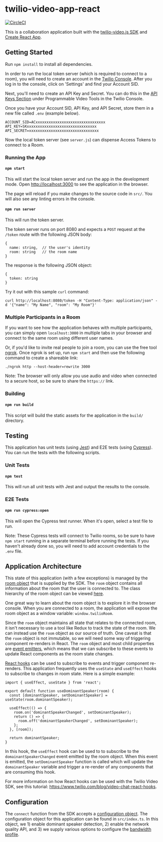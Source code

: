 # twilio-video-app-react

[![CircleCI](https://circleci.com/gh/twilio/twilio-video-app-react.svg?style=svg&circle-token=9d6b1e89d148181aaa6874c29849c730b8ca406d)](https://circleci.com/gh/twilio/twilio-video-app-react)

This is a collaboration application built with the [twilio-video.js SDK](https://github.com/twilio/twilio-video.js) and [Create React App](https://github.com/facebook/create-react-app).

## Getting Started

Run `npm install` to install all dependencies.

In order to run the local token server (which is required to connect to a room), you will need to create an account in the [Twilio Console](https://www.twilio.com/console). After you log in to the console, click on 'Settings' and find your Account SID.

Next, you'll need to create an API Key and Secret. You can do this in the [API Keys Section](https://www.twilio.com/console/video/project/api-keys) under Programmable Video Tools in the Twilio Console.

Once you have your Account SID, API Key, and API Secret, store them in a new file called `.env` (example below).

```
ACCOUNT_SID=ACxxxxxxxxxxxxxxxxxxxxxxxxxxxxxxxx
API_KEY=SKxxxxxxxxxxxxxxxxxxxxxxxxxxxxxxxx
API_SECRET=xxxxxxxxxxxxxxxxxxxxxxxxxxxxxxxx
```

Now the local token server (see `server.js`) can dispense Access Tokens to connect to a Room.

### Running the App

#### `npm start`

This will start the local token server and run the app in the development mode. Open [http://localhost:3000](http://localhost:3000) to see the application in the browser.

The page will reload if you make changes to the source code in `src/`.
You will also see any linting errors in the console.

#### `npm run server`

This will run the token server.

The token server runs on port 8080 and expects a `POST` request at the `/token` route with the following JSON body:

```
{
  name: string,  // the user's identity
  room: string   // the room name
}
```

The response is the following JSON object:

```
{
  token: string
}
```

Try it out with this sample `curl` command:

`curl http://localhost:8080/token -H "Content-Type: application/json" -d '{"name": "My Name", "room": "My Room"}'`

### Multiple Participants in a Room

If you want to see how the application behaves with multiple participants, you can simply open `localhost:3000` in multiple tabs in your browser and connect to the same room using different user names.

Or, if you'd like to invite real people to join a room, you can use the free tool [ngrok](https://ngrok.com/). Once ngrok is set up, run `npm start` and then use the following command to create a shareable link:

`./ngrok http --host-header=rewrite 3000`

Note: The browser will only allow you use audio and video when connected to a secure host, so be sure to share the `https://` link.

### Building

#### `npm run build`

This script will build the static assets for the application in the `build/` directory.

## Testing

This application has unit tests (using [Jest](https://jestjs.io/)) and E2E tests (using [Cypress](https://www.cypress.io/)). You can run the tests with the following scripts.

### Unit Tests

#### `npm test`

This will run all unit tests with Jest and output the results to the console.

### E2E Tests

#### `npm run cypress:open`

This will open the Cypress test runner. When it's open, select a test file to run.

Note: These Cypress tests will connect to Twilio rooms, so be sure to have `npm start` running in a separate terminal before running the tests. If you haven't already done so, you will need to add account credentials to the `.env` file.

## Application Architecture

This state of this application (with a few exceptions) is managed by the [room object](https://media.twiliocdn.com/sdk/js/video/releases/2.0.0-beta16/docs/Room.html) that is supplied by the SDK. The `room` object contains all information about the room that the user is connected to. The class hierarchy of the room object can be viewed [here](https://www.twilio.com/docs/video/migrating-1x-2x#object-model).

One great way to learn about the room object is to explore it in the browser console. When you are connected to a room, the application will expose the room object as a window variable: `window.twilioRoom`.

Since the `room` object maintains all state that relates to the connected room, it isn't necessary to use a tool like Redux to track the state of the room. We can instead use the `room` object as our source of truth. One caveat is that the `room` object is not immutable, so we will need some way of triggering component re-renders in React. The `room` object and most child properties are [event emitters](https://nodejs.org/api/events.html#events_class_eventemitter), which means that we can subscribe to these events to update React components as the room state changes. 

[React hooks](https://reactjs.org/docs/hooks-intro.html) can be used to subscribe to events and trigger component re-renders. This application frequently uses the `useState` and `useEffect` hooks to subscribe to changes in room state. Here is a simple example:

```
import { useEffect, useState } from 'react';

export default function useDominantSpeaker(room) {
  const [dominantSpeaker, setDominantSpeaker] = useState(room.dominantSpeaker);

  useEffect(() => {
    room.on('dominantSpeakerChanged', setDominantSpeaker);
    return () => {
      room.off('dominantSpeakerChanged', setDominantSpeaker);
    };
  }, [room]);

  return dominantSpeaker;
}

```

In this hook, the `useEffect` hook can be used to to subscribe to the `domainantSpeakerChanged` event emitted by the room object. When this event is emitted, the `setDominantSpeaker` function is called which will update the `domainantSpeaker` variable and trigger a re-render of any components that are consuming this hook.  

For more information on how React hooks can be used with the Twilio Video SDK, see this tutorial: https://www.twilio.com/blog/video-chat-react-hooks.

## Configuration

The `connect` function from the SDK accepts a [configuration object](https://media.twiliocdn.com/sdk/js/video/releases/2.0.0-beta16/docs/global.html#ConnectOptions). The configuration object for this application can be found in `src/index.ts`. In this object, we 1) enable dominant speaker detection, 2) enable the network quality API, and 3) we supply various options to configure the [bandwidth profile](https://www.twilio.com/docs/video/tutorials/using-bandwidth-profile-api).
